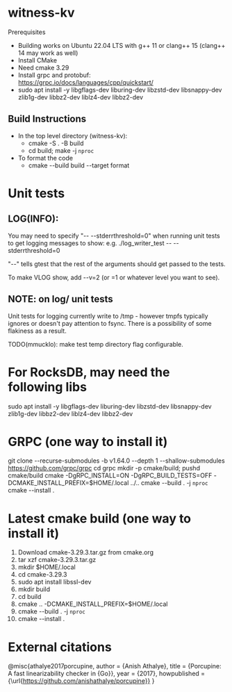 # witness-kv

Prerequisites
- Building works on Ubuntu 22.04 LTS with g++ 11 or clang++ 15 (clang++ 14 may work as well)
- Install CMake
- Need cmake 3.29
- Install grpc and protobuf: https://grpc.io/docs/languages/cpp/quickstart/
- sudo apt install -y libgflags-dev liburing-dev libzstd-dev libsnappy-dev zlib1g-dev libbz2-dev liblz4-dev libbz2-dev

## Build Instructions
- In the top level directory (witness-kv):
  - cmake -S . -B build
  - cd build; make -j `nproc`
- To format the code
  - cmake --build build --target format

# Unit tests

## LOG(INFO):
You may need to specify "-- --stderrthreshold=0" when running unit tests to get logging messages to show:
  e.g.
        ./log_writer_test -- --stderrthreshold=0

"--" tells gtest that the rest of the arguments should get passed to the tests.

To make VLOG show, add --v=2 (or =1 or whatever level you want to see).

## NOTE: on log/ unit tests
Unit tests for logging currently write to /tmp - however tmpfs typically ignores or doesn't pay attention to fsync.
There is a possibility of some flakiness as a result.

TODO(mmucklo): make test temp directory flag configurable.

# For RocksDB, may need the following libs
sudo apt install -y libgflags-dev liburing-dev libzstd-dev libsnappy-dev zlib1g-dev libbz2-dev liblz4-dev libbz2-dev

# GRPC (one way to install it)
git clone --recurse-submodules -b v1.64.0 --depth 1 --shallow-submodules https://github.com/grpc/grpc
cd grpc
mkdir -p cmake/build; pushd cmake/build
cmake -DgRPC_INSTALL=ON -DgRPC_BUILD_TESTS=OFF -DCMAKE_INSTALL_PREFIX=$HOME/.local ../..
cmake --build . -j `nproc`
cmake --install .

# Latest cmake build (one way to install it)
1. Download cmake-3.29.3.tar.gz from cmake.org
2. tar xzf cmake-3.29.3.tar.gz
3. mkdir $HOME/.local
4. cd cmake-3.29.3
5. sudo apt install libssl-dev
6. mkdir build
7. cd build
8. cmake .. -DCMAKE_INSTALL_PREFIX=$HOME/.local
9. cmake --build . -j `nproc`
10. cmake --install .


# External citations
@misc{athalye2017porcupine,
  author = {Anish Athalye},
  title = {Porcupine: A fast linearizability checker in {Go}},
  year = {2017},
  howpublished = {\url{https://github.com/anishathalye/porcupine}}
}
